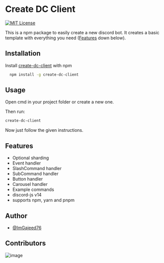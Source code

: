 # Create DC Client
[![MIT License](https://img.shields.io/badge/License-MIT-green.svg)](https://choosealicense.com/licenses/mit/)

This is a npm package to easily create a new discord bot. It creates a basic template with everything you need ([Features](#Features) down below).
## Installation

Install [create-dc-client](https://www.npmjs.com/package/create-dc-client) with npm

```bash
  npm install -g create-dc-client
```
    
## Usage

Open cmd in your project folder or create a new one.

Then run:
```bash
create-dc-client
```

Now just follow the given instructions.


## Features

- Optional sharding
- Event handler
- SlashCommand handler
- SubCommand handler
- Button handler
- Carousel handler
- Example commands
- discord-js v14
- supports npm, yarn and pnpm


## Author

- [@ImGajeed76](https://github.com/ImGajeed76)


## Contributors


![image](https://contrib.rocks/image?repo=ImGajeed76/create-dc-client)

